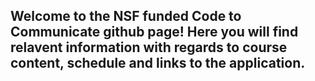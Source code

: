 
## Welcome to the NSF funded Code to Communicate github page! Here you will find relavent information with regards to course content, schedule and links to the application. 






